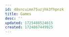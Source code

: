 ```yaml
---
id: 48sncuimn75uzjhk3fhpnzk
title: Games
desc: ''
updated: 1725408524615
created: 1724867449925
---
```

